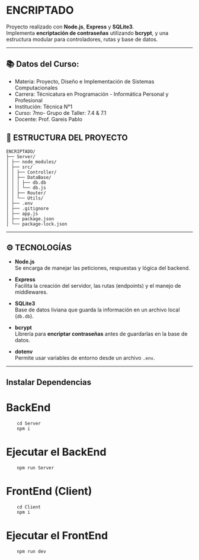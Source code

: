 # ENCRIPTADO

Proyecto realizado con **Node.js**, **Express** y **SQLite3**.  
Implementa **encriptación de contraseñas** utilizando **bcrypt**, y una estructura modular para controladores, rutas y base de datos.

---

## 📚 Datos del Curso:
- Materia: Proyecto, Diseño e Implementación de Sistemas Computacionales
- Carrera: Técnicatura en Programación - Informática Personal y Profesional
- Institución: Técnica N°1
- Curso: 7mo- Grupo de Taller: 7.4 & 7.1
- Docente: Prof. Gareis Pablo


## 📂 ESTRUCTURA DEL PROYECTO
```
ENCRIPTADO/
├── Server/
│ ├── node_modules/
│ ├── src/
│ │ ├── Controller/
│ │ ├── DataBase/
│ │ │ ├── db.db
│ │ │ └── db.js
│ │ ├── Router/
│ │ └── Utils/
│ ├── .env
│ ├── .gitignore
│ ├── app.js
│ ├── package.json
│ └── package-lock.json
```

---

## ⚙️ TECNOLOGÍAS

- **Node.js**  
Se encarga de manejar las peticiones, respuestas y lógica del backend.

- **Express**  
Facilita la creación del servidor, las rutas (endpoints) y el manejo de middlewares.

- **SQLite3**  
Base de datos liviana que guarda la información en un archivo local (`db.db`).  


- **bcrypt**  
Librería para **encriptar contraseñas** antes de guardarlas en la base de datos.  


- **dotenv**  
Permite usar variables de entorno desde un archivo `.env`.  

---

## Instalar Dependencias
# BackEnd
```shell
    cd Server
    npm i
```
# Ejecutar el BackEnd
```shell
    npm run Server
```

# FrontEnd (Client)
```shell
    cd Client
    npm i
```
# Ejecutar el FrontEnd
```shell
    npm run dev
```